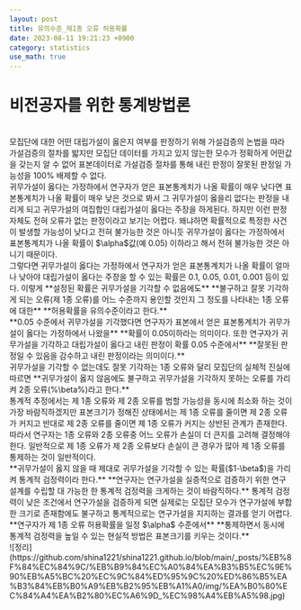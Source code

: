 ```yaml
---
layout: post
title: 유의수준_제1종 오류 허용확률
date: 2023-08-11 19:21:23 +0900
category: statistics 
use_math: true
---
```

# 비전공자를 위한 통계방법론    
<br>
모집단에 대한 어떤 대립가설이 옳은지 여부를 판정하기 위해 가설검증의 논법을 따라 가설검증의 절차를 밟지만  
모집단 데이터를 가지고 있지 않는한 모수가 정확하게 어떤값을 갖는지 알 수 없어  
표본데이터로 가설검증 절차를 통해 내린 판정이 잘못된 판정일 가능성을 100% 배제할 수 없다.
<br>      
귀무가설이 옳다는 가정하에서 연구자가 얻은 표본통계치가 나올 확률이 매우 낮다면 표본통계치가 나올 확률이  
매우 낮은 것으로 봐서 그 귀무가설이 옳을리 없다는 판정을 내리게 되고 귀무가설의 여집합인 대립가설이 옳다는 주장을 하게된다.  
하지만 이런 판정 자체도 전혀 오류가 없는 판정이라고 보기는 어렵다.  
왜냐하면 확률적으로 특정한 사건이 발생할 가능성이 낮다고 전혀 불가능한 것은 아니듯 귀무가설이 옳다는 가정하에서  
표본통계치가 나올 확률이 $\alpha$값(예 0.05) 이하라고 해서 전혀 불가능한 것은 아니기 때문이다.
<br>    
그렇다면 귀무가설이 옳다는 가정하에서 연구자가 얻은 표본통계치가 나올 확률이 얼마나 낮아야 대립가설이 옳다는   
주장을 할 수 있는 확률은 0.1, 0.05, 0.01, 0.001 등이 있다. 이렇게 **설정된 확률은 귀무가설을 기각할 수 없음에도**  
**불구하고 잘못 기각하게 되는 오류(제 1종 오류)를 어느 수준까지 용인할 것인지 그 정도를 나타내는 1종 오류에 대한**  
**허용확률을 유의수준이라고 한다.**
<br>    
**0.05 수준에서 귀무가설을 기각했다면 연구자가 표본에서 얻은 표본통계치가 귀무가설이 옳다는 가정하에서 나왔을**  
**확률이 0.05이하라는 의미이다. 또한 연구자가 귀무가설을 기각하고 대립가설이 옳다고 내린 판정이 확률 0.05 수준에서**  
**잘못된 판정일 수 있음을 감수하고 내린 판정이라는 의미이다.**
<br>  
귀무가설을 기각할 수 없는데도 잘못 기각하는 1종 오류와 달리 모집단의 실체적 진실에 따르면  
**귀무가설이 옳지 않음에도 불구하고 귀무가설을 기각하지 못하는 오류를 가리켜 2종 오류(%\beta%)라고 한다.**
<br>    
통계적 추정에서는 제 1종 오류와 제 2종 오류를 범할 가능성을 동시에 최소화 하는 것이 가장 바람직하겠지만  
표본크기가 정해진 상태에서는 제 1종 오류를 줄이면 제 2종 오류가 커지고 반대로 제 2종 오류를 줄이면 제 1종 오류가   
커지는 상반된 관계가 존재한다. 따라서 연구자는 1종 오류와 2종 오류중 어느 오류가 손실이 더 큰지를 고려해 결정해야 한다.  
일반적으로 제 1종 오류가 제 2종 오류보다 손실이 큰 경우가 많아 제 1종 오류를 통제하는 것이 일반적이다.
<br>  
**귀무가설이 옳지 않을 때 제대로 귀무가설을 기각할 수 있는 확률($1-\beta$)을 가리켜 통계적 검정력이라 한다.**  
**연구자는 연구가설을 실증적으로 검증하기 위한 연구설계를 수립할 대 가능한 한 통계적 검정력을 크게하는 것이 바람직하다.**  
통계적 검정력이 낮은 조건에서 연구가설을 검증하게 되면 실제로는 모집단 모수가 연구가설에 부합한 크기로 존재함에도  
불구하고 통계적으로는 연구가설을 지지하는 결과를 얻기 어렵다. **연구자가 제 1종 오류 허용확률을 일정 $\alpha$ 수준에서**  
**통제하면서 동시에 통계적 검정력을 높일 수 있는 현실적 방법은 표본크기를 키우는 것이다.**  
<br>  
![정리](https://github.com/shina1221/shina1221.github.io/blob/main/_posts/%EB%8F%84%EC%84%9C/%EB%B9%84%EC%A0%84%EA%B3%B5%EC%9E%90%EB%A5%BC%20%EC%9C%84%ED%95%9C%20%ED%86%B5%EA%B3%84%EB%B0%A9%EB%B2%95%EB%A1%A0/img/%EA%B0%80%EC%84%A4%EA%B2%80%EC%A6%9D_%EC%98%A4%EB%A5%98.jpg)
